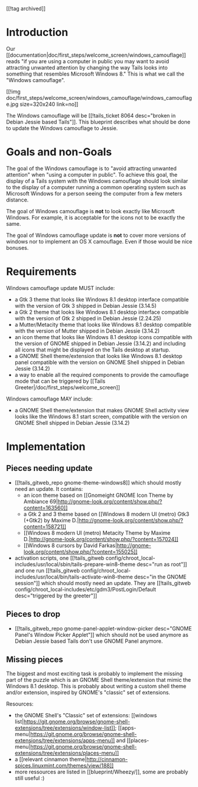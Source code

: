 [[!tag archived]]

# Introduction

Our [[documentation|doc/first_steps/welcome_screen/windows_camouflage]] reads "if
you are using a computer in public you may want to avoid attracting unwanted
attention by changing the way Tails looks into something that resembles
Microsoft Windows 8." This is what we call the "Windows camouflage".

[[!img doc/first_steps/welcome_screen/windows_camouflage/windows_camouflage.jpg size=320x240 link=no]]

The Windows camouflage will be [[!tails_ticket 8064 desc="broken in Debian Jessie based Tails"]]. This blueprint
describes what should be done to update the Windows camouflage to Jessie.

# Goals and non-Goals

The goal of the Windows camouflage is to "avoid attracting unwanted attention" when
"using a computer in public". To achieve this goal, the display of a Tails
system with the Windows camouflage should look similar to the display of a computer
running a common operating system such as Microsoft Windows for a person seeing
the computer from a few meters distance.

The goal of Windows camouflage is **not** to look exactly like Microsoft
Windows. For example, it is acceptable for the icons not to be exactly the same.

The goal of Windows camouflage update is **not** to cover more versions of
windows nor to implement an OS X camouflage. Even if those would be nice bonuses.

# Requirements

Windows camouflage update MUST include:

- a Gtk 3 theme that looks like Windows 8.1 desktop interface compatible with
  the version of Gtk 3 shipped in Debian Jessie (3.14.5)
- a Gtk 2 theme that looks like Windows 8.1 desktop interface compatible with
  the version of Gtk 2 shipped in Debian Jessie (2.24.25)
- a Mutter/Metacity theme that looks like Windows 8.1 desktop compatible with
  the version of Mutter shipped in Debian Jessie (3.14.2)
- an icon theme that looks like Windows 8.1 desktop icons compatible with the version
  of GNOME shipped in Debian Jessie (3.14.2) and including all icons that might
  be displayed on the Tails desktop at startup.
- a GNOME Shell theme/extension that looks like Windows 8.1 desktop panel compatible with
  the version on GNOME Shell shipped in Debian Jessie (3.14.2)
- a way to enable all the required components to provide the camouflage mode
  that can be triggered by [[Tails Greeter|/doc/first_steps/welcome_screen]]

Windows camouflage MAY include:

- a GNOME Shell theme/extension that makes GNOME Shell activity view looks like
  the Windows 8.1 start screen, compatible with the version on GNOME Shell shipped
  in Debian Jessie (3.14.2)

# Implementation

## Pieces needing update

- [[!tails_gitweb_repo gnome-theme-windows8]] which
  should mostly need an update. It contains:
  - an icon theme based on [[Gnomeight GNOME Icon Theme by Ambiance
    69|http://gnome-look.org/content/show.php/?content=163560]]
  - a Gtk 2 and 3 theme based on [[Windows 8 modern UI (metro) Gtk3 (+Gtk2) by Maxime
    D.|http://gnome-look.org/content/show.php/?content=158721]]
  - [[Windows 8 modern UI (metro) Metacity Theme by Maxime D.|http://gnome-look.org/content/show.php/?content=157024]]
  - [[Windows 8 cursors by David Farkas|http://gnome-look.org/content/show.php/?content=155025]]
- activation scripts, one [[!tails_gitweb config/chroot_local-includes/usr/local/sbin/tails-prepare-win8-theme desc="run as root"]] and one run [[!tails_gitweb config/chroot_local-includes/usr/local/bin/tails-activate-win8-theme desc="in the GNOME session"]] which should mostly need an update. They are [[!tails_gitweb config/chroot_local-includes/etc/gdm3/PostLogin/Default desc="triggered by the greeter"]]

## Pieces to drop

- [[!tails_gitweb_repo gnome-panel-applet-window-picker desc="GNOME Panel's Window Picker Applet"]] which should not be used anymore as Debian Jessie based Tails don't use GNOME Panel anymore.

## Missing pieces

The biggest and most exciting task is probably to implement the missing part of
the puzzle which is an GNOME Shell theme/extension that mimic the Windows 8.1
desktop. This is probably about writing a custom shell theme and/or extension, inspired by
GNOME's "classic" set of extensions.

Resources:

- the GNOME Shell's "Classic" set of extensions: [[windows
  list|https://git.gnome.org/browse/gnome-shell-extensions/tree/extensions/window-list]];
[[apps-menu|https://git.gnome.org/browse/gnome-shell-extensions/tree/extensions/apps-menu]]
and [[places-menu|https://git.gnome.org/browse/gnome-shell-extensions/tree/extensions/places-menu]]
- a [[relevant cinnamon theme|http://cinnamon-spices.linuxmint.com/themes/view/188]]
- more ressources are listed in [[blueprint/Wheezy/]], some are probably still useful :)
